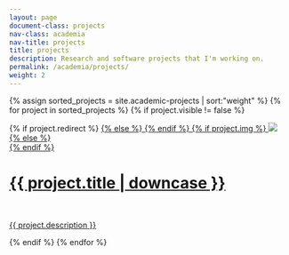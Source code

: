 ```yaml
---
layout: page
document-class: projects
nav-class: academia
nav-title: projects
title: projects
description: Research and software projects that I'm working on.
permalink: /academia/projects/
weight: 2
---
```


{% assign sorted_projects = site.academic-projects | sort:"weight" %}
{% for project in sorted_projects %}
    {% if project.visible != false %}
<div class="project">
    <div class="thumbnail">
        {% if project.redirect %}
        <a href="{{ project.redirect }}" target="_blank">
        {% else %}
        <a href="{{ project.url | prepend:site.baseurl }}">
        {% endif %}
        {% if project.img %}
        <img class="thumbnail" src="{{ project.img | prepend:site.baseurl }}"/>
        {% else %}
        <div class="thumbnail blankbox"></div>
        {% endif %}
        <span>
            <h1>{{ project.title | downcase }}</h1>
            <br/>
            <p>{{ project.description }}</p>
        </span>
        </a>
    </div>
</div>
    {% endif %}
{% endfor %}
